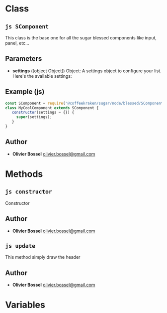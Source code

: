 
# Class


## ```js SComponent ```


This class is the base one for all the sugar blessed components like input, panel, etc...

## Parameters

- **settings** ([object Object]) Object: A settings object to configure your list. Here's the available settings:



## Example (js)

```js
const SComponent = require('@coffeekraken/sugar/node/blessed/SComponent');
class MyCoolComponent extends SComponent {
   constructor(settings = {}) {
     super(settings);
   }
}
```


## Author
- **Olivier Bossel** <a href="mailto:olivier.bossel@gmail.com">olivier.bossel@gmail.com</a> 


# Methods


## ```js constructor ```


Constructor




## Author
- **Olivier Bossel** <a href="mailto:olivier.bossel@gmail.com">olivier.bossel@gmail.com</a> 



## ```js update ```


This method simply draw the header




## Author
- **Olivier Bossel** <a href="mailto:olivier.bossel@gmail.com">olivier.bossel@gmail.com</a> 


# Variables


